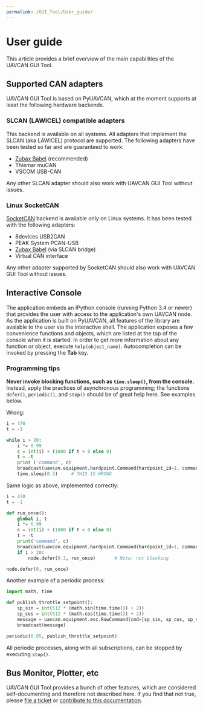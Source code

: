 ```yaml
---
permalink: /GUI_Tool/User_guide/
---
```


# User guide

This article provides a brief overview of the main capabilities of the UAVCAN GUI Tool.

## Supported CAN adapters

UAVCAN GUI Tool is based on PyUAVCAN, which at the moment supports at least the following hardware backends.

### SLCAN (LAWICEL) compatible adapters

This backend is available on all systems.
All adapters that implement the SLCAN (aka LAWICEL) protocol are supported.
The following adapters have been tested so far and are guaranteed to work:

* [Zubax Babel](https://docs.zubax.com/zubax_babel) (recommended)
* Thiemar muCAN
* VSCOM USB-CAN

Any other SLCAN adapter should also work with UAVCAN GUI Tool without issues.

### Linux SocketCAN

[SocketCAN](https://en.wikipedia.org/wiki/SocketCAN) backend is available only on Linux systems.
It has been tested with the following adapters:

* 8devices USB2CAN
* PEAK System PCAN-USB
* [Zubax Babel](https://docs.zubax.com/zubax_babel) (via SLCAN bridge)
* Virtual CAN interface

Any other adapter supported by SocketCAN should also work with UAVCAN GUI Tool without issues.

## Interactive Console

The application embeds an IPython console (running Python 3.4 or newer)
that provides the user with access to the application's own UAVCAN node.
As the application is built on PyUAVCAN,
all features of the library are avaiable to the user via the interactive shell.
The application exposes a few convenience functions and objects, which are listed at the top of the console
when it is started.
In order to get more information about any function or object, execute `help(object_name)`.
Autocompletion can be invoked by pressing the **Tab** key.

### Programming tips

**Never invoke blocking functions, such as `time.sleep()`, from the console.**
Instead, apply the practices of asynchronous programming;
the functions `defer()`, `periodic()`, and `stop()` should be of great help here.
See examples below.

Wrong:

```python
i = 470
t = -1

while i > 20:
    i *= 0.99
    c = int(i) + (1000 if t < 0 else 0)
    t = -t
    print ('command', c)
    broadcast(uavcan.equipment.hardpoint.Command(hardpoint_id=1, command=c))
    time.sleep(0.3)     # THIS IS WRONG
```

Same logic as above, implemented correctly:

```python
i = 470
t = -1

def run_once():
    global i, t
    i *= 0.99
    c = int(i) + (1000 if t < 0 else 0)
    t = -t
    print('command', c)
    broadcast(uavcan.equipment.hardpoint.Command(hardpoint_id=1, command=c))
    if i > 20:
        node.defer(0.3, run_once)       # Note: not blocking

node.defer(0, run_once)
```

Another example of a periodic process:

```python
import math, time

def publish_throttle_setpoint():
    sp_sin = int(512 * (math.sin(time.time()) + 2))
    sp_cos = int(512 * (math.cos(time.time()) + 2))
    message = uavcan.equipment.esc.RawCommand(cmd=[sp_sin, sp_cos, sp_sin, sp_cos])
    broadcast(message)

periodic(0.05, publish_throttle_setpoint)
```

All periodic processes, along with all subscriptions, can be stopped by executing `stop()`.

## Bus Monitor, Plotter, etc

UAVCAN GUI Tool provides a bunch of other features,
which are considered self-documenting and therefore not described here.
If you find that not true, please [file a ticket](https://github.com/UAVCAN/gui_tool)
or [contribute to this documentation](https://github.com/UAVCAN/uavcan.github.io).

